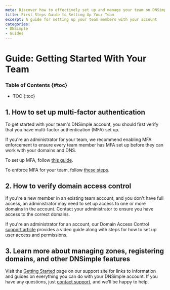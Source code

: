 ```yaml
---
meta: Discover how to effectively set up and manage your team on DNSimple with our comprehensive guide, designed to help you collaborate and streamline your workflow.
title: First Steps Guide to Setting Up Your Team
excerpt: A guide for setting up your team members with your account
categories:
- DNSimple
- Guides
---
```


# Guide: Getting Started With Your Team

### Table of Contents {#toc}

* TOC
{:toc}

## 1. How to set up multi-factor authentication

To get started with your team's DNSimple account, you should first verify that you have multi-factor authentication (MFA) set up.

If you're an administrator for your team, we recommend enabling MFA enforcement to ensure every team member has MFA set up before they can work with your domains and DNS.

To set up MFA, follow [this guide](https://support.dnsimple.com/articles/multi-factor-authentication/#enable).

To enforce MFA for your team, follow [these steps](https://support.dnsimple.com/articles/multi-factor-authentication-enforcement/#enable).

## 2. How to verify domain access control

If you're a new member in an existing team account, and you don't have full access, an administrator may need to set up access to one or more domains in the account. Contact your administrator to ensure you have access to the correct domains.

If you're an administrator for an account, our Domain Access Control [support article](https://support.dnsimple.com/articles/domain-access-control/) provides a video guide along with steps for how to set up user access and permissions.

## 3. Learn more about managing zones, registering domains, and other DNSimple features

Visit the [Getting Started](https://support.dnsimple.com/articles/getting-started/) page on our support site for links to information and guides on everything you can do with your DNSimple account. If you have any questions, just [contact support](https://dnsimple.com/feedback), and we'll be happy to help.
